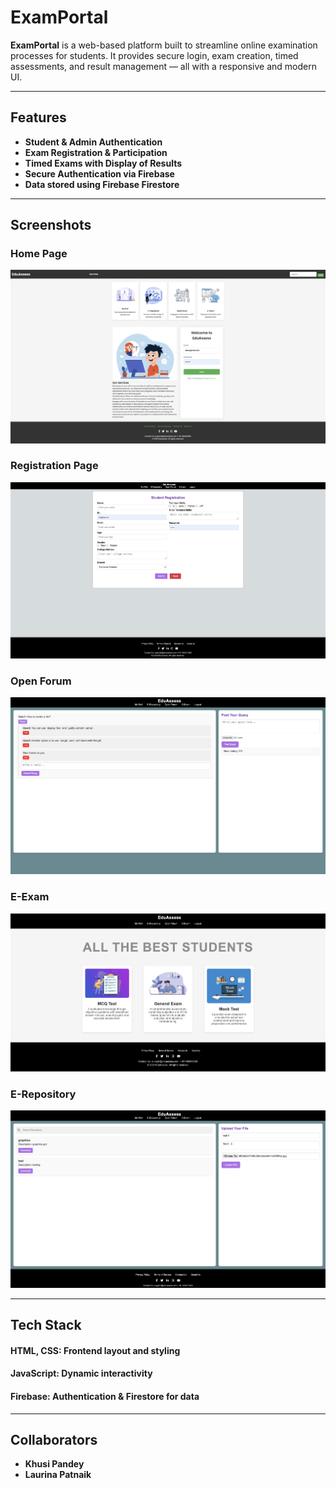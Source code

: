 # ExamPortal

**ExamPortal** is a web-based platform built to streamline online examination processes for students. It provides secure login, exam creation, timed assessments, and result management — all with a responsive and modern UI.

---

##  Features

- **Student & Admin Authentication**
- **Exam Registration & Participation**
- **Timed Exams with Display of Results**
- **Secure Authentication via Firebase**
- **Data stored using Firebase Firestore**

---

## Screenshots

### Home Page  
![Home Page](homepage.png)

### Registration Page  
![Registration Page](Registration.png)

### Open Forum  
![Open Forum](OpenForum.png)

### E-Exam 
![E-Exam](E-exam.png)

### E-Repository 
![E-Repository](E-Repository.png)

---

## Tech Stack

#### HTML, CSS:    Frontend layout and styling              
#### JavaScript:   Dynamic interactivity                    
#### Firebase:     Authentication & Firestore for data      
        
---
## Collaborators

- **Khusi Pandey**  
- **Laurina Patnaik**




